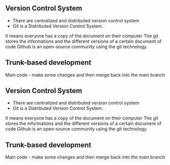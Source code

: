 ## Version Control System 

- There are centralized and distributed version control system 
- Git is a Distributed Version Control System. 

It means everyone has a copy of the document on their computer 
The git stores the informations and the different versions of a certain document of code 
Github is an open-source community using the git technology. 

## Trunk-based development 
Main code - make some changes and then merge back into the main branch 
## Version Control System 

- There are centralized and distributed version control system 
- Git is a Distributed Version Control System. 

It means everyone has a copy of the document on their computer 
The git stores the informations and the different versions of a certain document of code 
Github is an open-source community using the git technology. 

## Trunk-based development 
Main code - make some changes and then merge back into the main branch 
